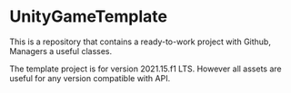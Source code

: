 # UnityGameTemplate
This is a repository that contains a ready-to-work project with Github, Managers a useful classes.

The template project is for version 2021.15.f1 LTS. However all assets are useful for any version compatible with API.
